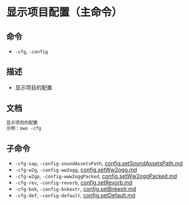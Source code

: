 # 显示项目配置（主命令）

## 命令
- `-cfg`, `-config`

## 描述
- 显示项目的配置

## 文档
```txt
显示项目的配置
示例：owo -cfg
```
## 子命令
- `-cfg-sap`, `-config-soundAssetsPath`, [config.setSoundAssetsPath.md](config.setSoundAssetsPath.md)
- `-cfg-w2g`, `-config-ww2ogg`, [config.setWw2ogg.md](config.setWw2ogg.md)
- `-cfg-w2gp`, `-config-www2oggPacked`, [config.setWw2oggPacked.md](config.setWw2oggPacked.md)
- `-cfg-rev`, `-config-revorb`, [config.setRevorb.md](config.setRevorb.md)
- `-cfg-bnk`, `-config-bnkextr`, [config.setBnkextr.md](config.setBnkextr.md)
- `-cfg-def`, `-config-default`, [config.setDefault.md](config.setDefault.md)
